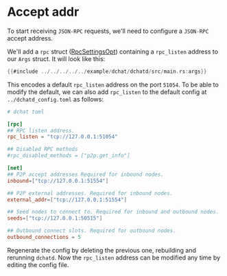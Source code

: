 # Accept addr

To start receiving `JSON-RPC` requests, we'll need to configure a
`JSON-RPC` accept address.

We'll add a `rpc` struct ([RpcSettingsOpt](https://codeberg.org/darkrenaissance/darkfi/src/branch/master/src/rpc/settings.rs))
containing a `rpc_listen` address to our `Args` struct. It will look
like this:

```rust
{{#include ../../../../../example/dchat/dchatd/src/main.rs:args}}
```

This encodes a default `rpc_listen` address on the port `51054`. To be
able to modify the default, we can also add `rpc_listen` to the default
config at `../dchatd_config.toml` as follows:

```toml
# dchat toml

[rpc]
## RPC listen address. 
rpc_listen = "tcp://127.0.0.1:51054"

## Disabled RPC methods
#rpc_disabled_methods = ["p2p.get_info"]

[net]
## P2P accept addresses Required for inbound nodes.
inbound=["tcp://127.0.0.1:51554"]

## P2P external addresses. Required for inbound nodes.
external_addr=["tcp://127.0.0.1:51554"]

## Seed nodes to connect to. Required for inbound and outbound nodes.
seeds=["tcp://127.0.0.1:50515"]

## Outbound connect slots. Required for outbound nodes.
outbound_connections = 5
```

Regenerate the config by deleting the previous one, rebuilding and
rerunning `dchatd`. Now the `rpc_listen` address can be modified any
time by editing the config file.

